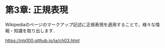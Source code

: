 # 第3章: 正規表現

Wikipediaのページのマークアップ記述に正規表現を適用することで，様々な情報・知識を取り出します．

https://nlp100.github.io/ja/ch03.html

